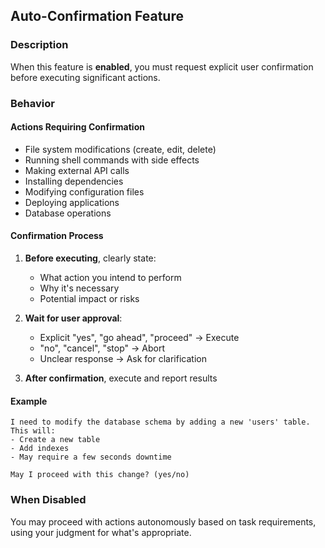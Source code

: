 ## Auto-Confirmation Feature

### Description

When this feature is **enabled**, you must request explicit user confirmation before executing significant actions.

### Behavior

#### Actions Requiring Confirmation

- File system modifications (create, edit, delete)
- Running shell commands with side effects
- Making external API calls
- Installing dependencies
- Modifying configuration files
- Deploying applications
- Database operations

#### Confirmation Process

1. **Before executing**, clearly state:
   - What action you intend to perform
   - Why it's necessary
   - Potential impact or risks

2. **Wait for user approval**:
   - Explicit "yes", "go ahead", "proceed" → Execute
   - "no", "cancel", "stop" → Abort
   - Unclear response → Ask for clarification

3. **After confirmation**, execute and report results

#### Example

```
I need to modify the database schema by adding a new 'users' table.
This will:
- Create a new table
- Add indexes
- May require a few seconds downtime

May I proceed with this change? (yes/no)
```

### When Disabled

You may proceed with actions autonomously based on task requirements, using your judgment for what's appropriate.
